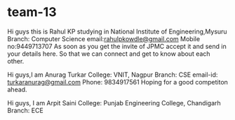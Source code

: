 # team-13
Hi guys this is Rahul KP studying in National Institute of Engineering,Mysuru
Branch: Computer Science
email:rahulpkowdle@gmail.com
Mobile no:9449713707
As soon as you get the invite of JPMC accept it and send in your details here. So that we can connect and get to know about each other.

Hi guys,I am Anurag Turkar
College: VNIT, Nagpur
Branch: CSE
email-id: turkaranurag@gmail.com
Phone: 9834917561
Hoping for a good competiton ahead.

Hi guys, I am Arpit Saini
College: Punjab Engineering College, Chandigarh
Branch: ECE
